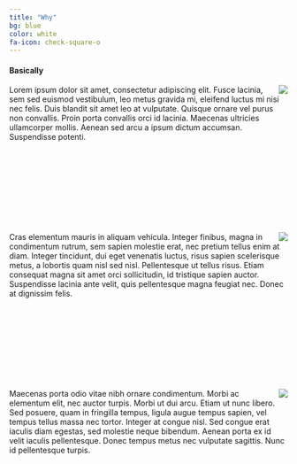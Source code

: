 ```yaml
---
title: "Why"
bg: blue
color: white
fa-icon: check-square-o
---
```


#### Basically

<img style="float: right;" src="https://github.com/WCSD6/TheGeeleyBlendedLearningSummit/blob/gh-pages/img/BlendedLearningSummit-05-1.png?raw=true">

Lorem ipsum dolor sit amet, consectetur adipiscing elit. Fusce lacinia, sem sed euismod vestibulum, leo metus gravida mi, eleifend luctus mi nisi nec felis. Duis blandit sit amet leo at vulputate. Quisque ornare vel purus non convallis. Proin porta convallis orci id lacinia. Maecenas ultricies ullamcorper mollis. Aenean sed arcu a ipsum dictum accumsan. Suspendisse potenti.

<br><br><br><br><br><br><br><br>

<img style="float: right;" src="https://github.com/WCSD6/TheGeeleyBlendedLearningSummit/blob/gh-pages/img/BlendedLearningSummit-04-1-1.png?raw=true">

Cras elementum mauris in aliquam vehicula. Integer finibus, magna in condimentum rutrum, sem sapien molestie erat, nec pretium tellus enim at diam. Integer tincidunt, dui eget venenatis luctus, risus sapien scelerisque metus, a lobortis quam nisl sed nisl. Pellentesque ut tellus risus. Etiam consequat magna sit amet orci sollicitudin, id tristique sapien auctor. Suspendisse lacinia ante velit, quis pellentesque magna feugiat nec. Donec at dignissim felis.

<br><br><br><br><br><br><br><br>

<img style="float: right;" src="https://github.com/WCSD6/TheGeeleyBlendedLearningSummit/blob/gh-pages/img/BlendedLearningSummit-06-1.png?raw=true">

Maecenas porta odio vitae nibh ornare condimentum. Morbi ac elementum elit, nec auctor turpis. Morbi ut dui arcu. Etiam ut nunc libero. Sed posuere, quam in fringilla tempus, ligula augue tempus sapien, vel tempus tellus massa nec tortor. Integer at congue nisl. Sed congue erat iaculis diam egestas, sed molestie neque bibendum. Aenean porta ex id velit iaculis pellentesque. Donec tempus metus nec vulputate sagittis. Nunc id pellentesque turpis.
